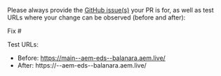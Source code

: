 Please always provide the [GitHub issue(s)](../issues) your PR is for, as well as test URLs where your change can be observed (before and after):

Fix #<gh-issue-id>

Test URLs:
- Before: https://main--aem-eds--balanara.aem.live/
- After: https://<branch>--aem-eds--balanara.aem.live/
